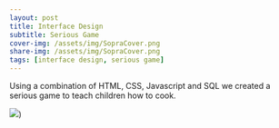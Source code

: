 ```yaml
---
layout: post
title: Interface Design
subtitle: Serious Game
cover-img: /assets/img/SopraCover.png
share-img: /assets/img/SopraCover.png
tags: [interface design, serious game]
---
```


Using a combination of HTML, CSS, Javascript and SQL we created a serious game to teach children how to cook. 

![](https://youtu.be/E4FNu3AqjQw))

